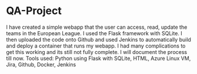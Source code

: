 # QA-Project
I have created a simple webapp that the user can access, read, update the teams in the European League. I used the Flask framework with SQLite. I then uploaded the code onto Github and used Jenkins to automatically build and deploy a container that runs my webapp. I had many complications to get this working and its still not fully complete. I will document the process till now. 
Tools used: Python using Flask with SQLite, HTML, Azure Linux VM, Jira, Github, Docker, Jenkins
